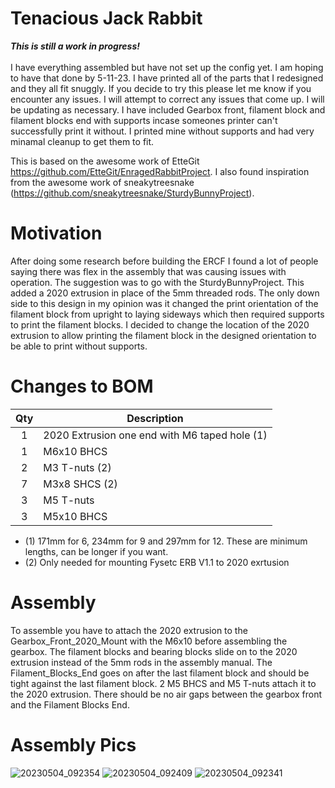 # Tenacious Jack Rabbit

*__This is still a work in progress!__* <br>
<br>
I have everything assembled but have not set up the config yet. I am hoping to have that done by 5-11-23. I have printed all of the parts that I redesigned and they all fit snuggly. If you decide to try this please let me know if you encounter any issues. I will attempt to correct any issues that come up. I will be updating as necessary. I have included Gearbox front, filament block and filament blocks end with supports incase someones printer can't successfully print it without. I printed mine without supports and had very minamal cleanup to get them to fit.

This is based on the awesome work of EtteGit https://github.com/EtteGit/EnragedRabbitProject. I also found inspiration from the awesome work of sneakytreesnake (https://github.com/sneakytreesnake/SturdyBunnyProject).

# Motivation

After doing some research before building the ERCF I found a lot of people saying there was flex in the assembly that was causing issues with operation. The suggestion was to go with the SturdyBunnyProject. This added a 2020 extrusion in place of the 5mm threaded rods. The only down side to this design in my opinion was it changed the print orientation of the filament block from upright to laying sideways which then required supports to print the filament blocks. I decided to change the location of the 2020 extrusion to allow printing the filament block in the designed orientation to be able to print without supports.

# Changes to BOM

|Qty|Description|
|:---:|---|
|1|2020 Extrusion one end with M6 taped hole (1)|
|1|M6x10 BHCS|
|2|M3 T-nuts (2)|
|7|M3x8 SHCS (2)|
|3|M5 T-nuts|
|3|M5x10 BHCS|

* (1) 171mm for 6, 234mm for 9 and 297mm for 12. These are minimum lengths, can be longer if you want.
* (2) Only needed for mounting Fysetc ERB V1.1 to 2020 exrtusion

# Assembly

To assemble you have to attach the 2020 extrusion to the Gearbox_Front_2020_Mount with the M6x10 before assembling the gearbox. The filament blocks and bearing blocks slide on to the 2020 extrusion instead of the 5mm rods in the assembly manual. The Filament_Blocks_End goes on after the last filament block and should be tight against the last filament block. 2 M5 BHCS and M5 T-nuts attach it to the 2020 extrusion. There should be no air gaps between the gearbox front and the Filament Blocks End.

# Assembly Pics

![20230504_092354](https://user-images.githubusercontent.com/26741528/236310140-86627c02-5821-4ac4-9de4-6899cb6a7c1a.jpg)
![20230504_092409](https://user-images.githubusercontent.com/26741528/236310162-bf9ac41d-7680-426b-a16d-4fb21cf4f737.jpg)
![20230504_092341](https://user-images.githubusercontent.com/26741528/236309907-77c10a5c-5008-4c84-8bb8-48bb11400102.jpg)
